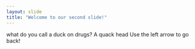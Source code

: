 ```yaml
---
layout: slide
title: "Welcome to our second slide!"
---
```

what do you call a duck on drugs? A quack head 
Use the left arrow to go back!
